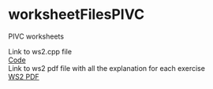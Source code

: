 # worksheetFilesPIVC
 PIVC worksheets

Link to ws2.cpp file  
[Code](ws2/ws2.cpp)  
Link to ws2 pdf file with all the explanation for each exercise  
[WS2 PDF](pdfs/Worksheet2_pdfversion.pdf)
